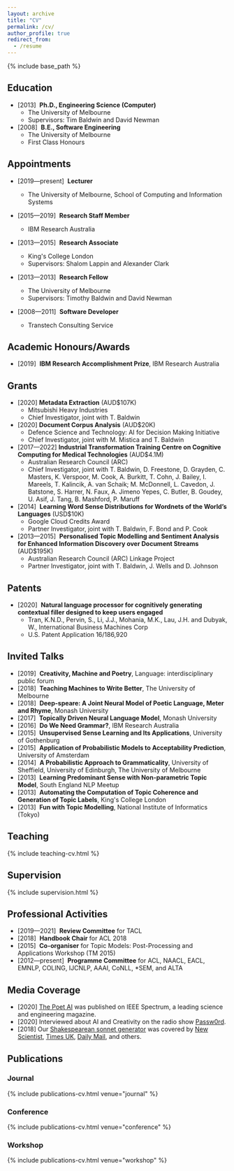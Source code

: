 ```yaml
---
layout: archive
title: "CV"
permalink: /cv/
author_profile: true
redirect_from:
  - /resume
---
```


{% include base_path %}

## Education

* [2013]&nbsp; **Ph.D., Engineering Science (Computer)**
  * The University of Melbourne
  * Supervisors: Tim Baldwin and David Newman
* [2008]&nbsp; **B.E., Software Engineering**
  * The University of Melbourne
  * First Class Honours
  
## Appointments

* [2019&mdash;present]&nbsp; **Lecturer**
  * The University of Melbourne, School of Computing and Information Systems

* [2015&mdash;2019]&nbsp; **Research Staff Member**
  * IBM Research Australia
  
* [2013&mdash;2015]&nbsp; **Research Associate**
  * King's College London
  * Supervisors: Shalom Lappin and Alexander Clark
  
* [2013&mdash;2013]&nbsp; **Research Fellow**
  * The University of Melbourne
  * Supervisors: Timothy Baldwin and David Newman
  
* [2008&mdash;2011]&nbsp; **Software Developer**
  * Transtech Consulting Service
 
  
## Academic Honours/Awards

- [2019]&nbsp; **IBM Research Accomplishment Prize**, IBM Research Australia

## Grants
- [2020] **Metadata Extraction** (AUD$107K)
  - Mitsubishi Heavy Industries
  - Chief Investigator, joint with T. Baldwin
- [2020] **Document Corpus Analysis** (AUD$20K)
  - Defence Science and Technology: AI for Decision Making Initiative
  - Chief Investigator, joint with M. Mistica and T. Baldwin
- [2017&mdash;2022] **Industrial Transformation Training Centre on Cognitive Computing for Medical Technologies** (AUD$4.1M)
  - Australian Research Council (ARC) 
  - Chief Investigator, joint with T. Baldwin, D. Freestone, D. Grayden, C. Masters, K. Verspoor, M. Cook, A. Burkitt, T. Cohn, J. Bailey, I. Mareels, T. Kalincik, A. van Schaik; M. McDonnell, L. Cavedon, J. Batstone, S. Harrer, N. Faux, A. Jimeno Yepes, C. Butler, B. Goudey, U. Asif, J. Tang, B. Mashford, P. Maruff
- [2014]&nbsp; **Learning Word Sense Distributions for Wordnets of the World’s Languages** (USD$10K)
  - Google Cloud Credits Award
  - Partner Investigator, joint with T. Baldwin, F. Bond and P. Cook
- [2013&mdash;2015]&nbsp; **Personalised Topic Modelling and Sentiment Analysis for Enhanced Information Discovery over Document Streams** (AUD$195K)
  - Australian Research Council (ARC) Linkage Project
  - Partner Investigator, joint with T. Baldwin, J. Wells and D. Johnson


## Patents

- [2020]&nbsp; **Natural language processor for cognitively generating contextual filler designed to keep users engaged**
  - Tran, K.N.D., Pervin, S., Li, J.J., Mohania, M.K., Lau, J.H. and Dubyak, W., International Business Machines Corp
  - U.S. Patent Application 16/186,920


## Invited Talks

- [2019]&nbsp; **Creativity, Machine and Poetry**, Language: interdisciplinary public forum
- [2018]&nbsp; **Teaching Machines to Write Better**, The University of Melbourne
- [2018]&nbsp; **Deep-speare: A Joint Neural Model of Poetic Language, Meter and Rhyme**, Monash University
- [2017]&nbsp; **Topically Driven Neural Language Model**, Monash University
- [2016]&nbsp; **Do We Need Grammar?**, IBM Research Australia
- [2015]&nbsp; **Unsupervised Sense Learning and Its Applications**, University of Gothenburg
- [2015]&nbsp; **Application of Probabilistic Models to Acceptability Prediction**, University of Amsterdam
- [2014]&nbsp; **A Probabilistic Approach to Grammaticality**, University of Sheffield, University of Edinburgh, The University of Melbourne
- [2013]&nbsp; **Learning Predominant Sense with Non-parametric Topic Model**, South England NLP Meetup
- [2013]&nbsp; **Automating the Computation of Topic Coherence and Generation of Topic Labels**, King's College London
- [2013]&nbsp; **Fun with Topic Modelling**, National Institute of Informatics (Tokyo)


## Teaching

{% include teaching-cv.html %}

## Supervision

{% include supervision.html %}

## Professional Activities

- [2019&mdash;2021]&nbsp; **Review Committee** for TACL
- [2018]&nbsp; **Handbook Chair** for ACL 2018
- [2015]&nbsp; **Co-organiser** for Topic Models: Post-Processing and Applications Workshop (TM 2015)
- [2012&mdash;present]&nbsp; **Programme Committee** for ACL, NAACL, EACL, EMNLP, COLING, IJCNLP, AAAI, CoNLL, \*SEM, and ALTA

## Media Coverage
- [2020] [The Poet AI](https://spectrum.ieee.org/artificial-intelligence/machine-learning/this-ai-poet-mastered-rhythm-rhyme-and-natural-language-to-write-like-shakespeare) was published on IEEE Spectrum, a leading science and engineering magazine.
- [2020] Interviewed about AI and Creativity on the radio show [Passw0rd](https://www.mixcloud.com/FI_PassW0rd/passw0rd-creativity-and-ai/).
- [2018] Our [Shakespearean sonnet generator](https://www.aclweb.org/anthology/P18-1181) was covered by [New Scientist](https://www.newscientist.com/article/2175301-ai-creates-shakespearean-sonnets-and-theyre-actually-quite-good/), [Times UK](https://www.thetimes.co.uk/article/computers-produce-poetry-by-the-meter-vk80077zl), [Daily Mail](http://www.dailymail.co.uk/sciencetech/article-6000619/Can-spot-real-Shakespeare-sonnet-AI-learns-write-poetry.html), and others.

## Publications

### Journal

{% include publications-cv.html venue="journal" %}

### Conference

{% include publications-cv.html venue="conference" %}

### Workshop

{% include publications-cv.html venue="workshop" %}

